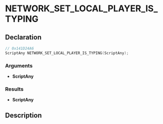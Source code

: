 # NETWORK_SET_LOCAL_PLAYER_IS_TYPING

## Declaration
```cpp
// 0x141D24A6
ScriptAny NETWORK_SET_LOCAL_PLAYER_IS_TYPING(ScriptAny);
```

### Arguments
- **ScriptAny**

### Results
- **ScriptAny**

## Description
